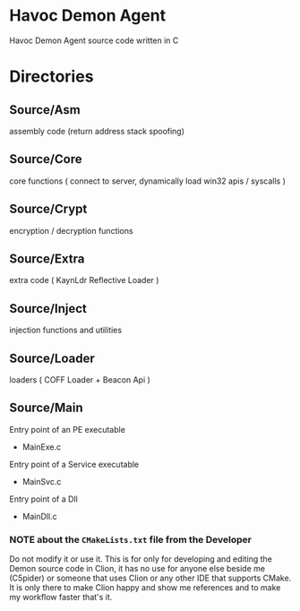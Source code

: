 # Havoc Demon Agent

Havoc Demon Agent source code written in C 

# Directories

## Source/Asm
assembly code (return address stack spoofing)

## Source/Core
core functions ( connect to server, dynamically load win32 apis / syscalls )

## Source/Crypt
encryption / decryption functions

## Source/Extra
extra code ( KaynLdr Reflective Loader )

## Source/Inject 
injection functions and utilities

## Source/Loader
loaders ( COFF Loader + Beacon Api )

## Source/Main
Entry point of an PE executable 
- MainExe.c

Entry point of a Service executable
- MainSvc.c
    
Entry point of a Dll
- MainDll.c

### NOTE about the `CMakeLists.txt` file from the Developer
Do not modify it or use it. This is for only for developing and editing the Demon source code in Clion, it has no use for anyone else beside me (C5pider) or someone that uses Clion or any other IDE that supports CMake. It is only there to make Clion happy and show me references and to make my workflow faster that's it.